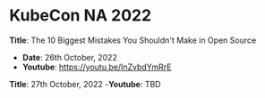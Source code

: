 # KubeCon NA 2022

**Title**: The 10 Biggest Mistakes You Shouldn't Make in Open Source
  - **Date**: 26th October, 2022
  - **Youtube**: https://youtu.be/InZvbdYmRrE

**Title**: 27th October, 2022
-**Youtube**: TBD
